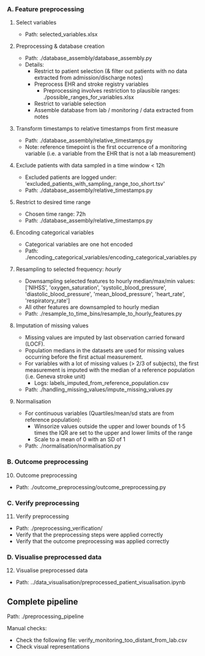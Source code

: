 ### A. Feature preprocessing

1. Select variables
   - Path: selected_variables.xlsx

2. Preprocessing & database creation
   - Path: ./database_assembly/database_assembly.py
   - Details: 
     - Restrict to patient selection (& filter out patients with no data extracted from admission/discharge notes)
     - Preprocess EHR and stroke registry variables
       - Preprocessing involves restriction to plausible ranges: ./possible_ranges_for_variables.xlsx
     - Restrict to variable selection
     - Assemble database from lab / monitoring / data extracted from notes

3. Transform timestamps to relative timestamps from first measure
   - Path: ./database_assembly/relative_timestamps.py
   - Note: reference timepoint is the first occurrence of a monitoring variable (i.e. a variable from the EHR that is not a lab measurement)

4. Exclude patients with data sampled in a time window < 12h
   - Excluded patients are logged under: 'excluded_patients_with_sampling_range_too_short.tsv' 
   - Path: ./database_assembly/relative_timestamps.py

5. Restrict to desired time range 
   - Chosen time range: 72h
   - Path: ./database_assembly/relative_timestamps.py

6. Encoding categorical variables
   - Categorical variables are one hot encoded 
   - Path: ./encoding_categorical_variables/encoding_categorical_variables.py

7. Resampling to selected frequency: _hourly_
    - Downsampling selected features to hourly median/max/min values: ['NIHSS', 'oxygen_saturation', 'systolic_blood_pressure', 'diastolic_blood_pressure', 'mean_blood_pressure', 'heart_rate', 'respiratory_rate']
    - All other features are downsampled to hourly median
    - Path: ./resample_to_time_bins/resample_to_hourly_features.py

8. Imputation of missing values
     - Missing values are imputed by last observation carried forward (LOCF). 
     - Population medians in the datasets are used for missing values occurring before the first actual measurement.
     - For variables with a lot of missing values (> 2/3 of subjects), the first measurement is imputed with the median of a reference population (i.e. Geneva stroke unit)
        - Logs: labels_imputed_from_reference_population.csv
     - Path: ./handling_missing_values/impute_missing_values.py

9. Normalisation
    - For continuous variables (Quartiles/mean/sd stats are from reference population):
       - Winsorize values outside the upper and lower bounds of 1⋅5 times the IQR are set to the upper and lower limits of the range
       - Scale to a mean of 0 with an SD of 1
    - Path: ./normalisation/normalisation.py
    

### B. Outcome preprocessing

10. Outcome preprocessing
   - Path: ./outcome_preprocessing/outcome_preprocessing.py

### C. Verify preprocessing

11. Verify preprocessing
   - Path: ./preprocessing_verification/
   - Verify that the preprocessing steps were applied correctly
   - Verify that the outcome preprocessing was applied correctly

### D. Visualise preprocessed data

12. Visualise preprocessed data
   - Path: ../data_visualisation/preprocessed_patient_visualisation.ipynb


## Complete pipeline

Path: ./preprocessing_pipeline

Manual checks:
- Check the following file: verify_monitoring_too_distant_from_lab.csv
- Check visual representations
